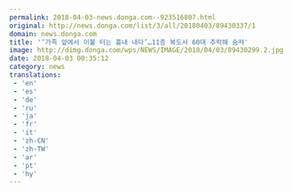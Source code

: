 ```yaml
---
permalink: 2018-04-03-news.donga.com--923516807.html
original: http://news.donga.com/list/3/all/20180403/89430337/1
domain: news.donga.com
title: '‘가족 앞에서 이불 터는 흉내 내다’…11층 복도서 60대 추락해 숨져'
image: http://dimg.donga.com/wps/NEWS/IMAGE/2018/04/03/89430299.2.jpg
date: 2018-04-03 00:35:12
category: news
translations: 
 - 'en'
 - 'es'
 - 'de'
 - 'ru'
 - 'ja'
 - 'fr'
 - 'it'
 - 'zh-CN'
 - 'zh-TW'
 - 'ar'
 - 'pt'
 - 'hy'
---
```


